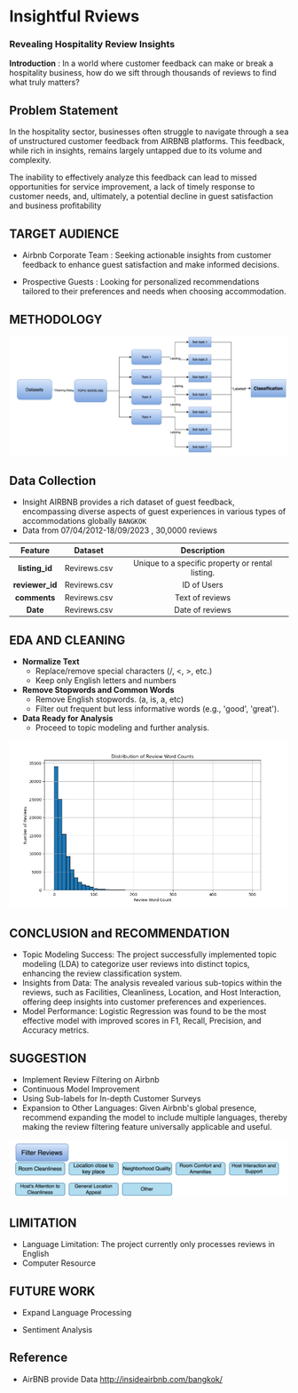 # Insightful Rviews
### Revealing Hospitality Review Insights

**Introduction** : In a world where customer feedback can make or break a hospitality business, how do we sift through thousands of reviews to find what truly matters?

## Problem Statement
In the hospitality sector, businesses often struggle to navigate through a sea of unstructured customer feedback from AIRBNB platforms. This feedback, while rich in insights, remains largely untapped due to its volume and complexity.

The inability to effectively analyze this feedback can lead to missed opportunities for service improvement, a lack of timely response to customer needs, and, ultimately, a potential decline in guest satisfaction and business profitability


## TARGET AUDIENCE

- Airbnb Corporate Team  :  Seeking actionable insights from customer feedback to enhance guest satisfaction and make informed decisions.

- Prospective Guests :  Looking for personalized recommendations tailored to their preferences and needs when choosing accommodation.


## METHODOLOGY
![Distribution_of_Review Lengthsno_split.png](PICTURE/mtd.png)

## Data Collection 
- Insight AIRBNB provides a rich dataset of guest feedback, encompassing diverse aspects of guest experiences in various types of accommodations globally `BANGKOK`
- Data from 07/04/2012-18/09/2023 , 30,0000 reviews


| Feature       | Dataset                               | Description                             |
|:----------------:|:-------------------------------------:|:--------------------------------------:|
| **listing_id**    | Revirews.csv | Unique to a specific property or rental listing. |
| **reviewer_id** | Revirews.csv  | ID of Users |
| **comments**  | Revirews.csv | Text of reviews     |
| **Date**  | Revirews.csv | Date of reviews   |



## EDA AND CLEANING 
- **Normalize Text** 
    - Replace/remove special characters (/, <, >, etc.)
    - Keep only English letters and numbers
- **Remove Stopwords and Common Words**
    - Remove English stopwords. (a, is, a, etc)
    - Filter out frequent but less informative words (e.g., 'good', 'great').
- **Data Ready for Analysis**
    - Proceed to topic modeling and further analysis.


![Distribution_of_Review Lengthsno_split.png](PICTURE/review_word.png)

## CONCLUSION and RECOMMENDATION 

- Topic Modeling Success: The project successfully implemented topic modeling (LDA) to categorize user reviews into distinct topics, enhancing the review classification system.
- Insights from Data: The analysis revealed various sub-topics within the reviews, such as Facilities, Cleanliness, Location, and Host Interaction, offering deep insights into customer preferences and experiences.
- Model Performance: Logistic Regression was found to be the most effective model with improved scores in F1, Recall, Precision, and Accuracy metrics.

## SUGGESTION 
- Implement Review Filtering on Airbnb
- Continuous Model Improvement
- Using Sub-labels for In-depth Customer Surveys
- Expansion to Other Languages: Given Airbnb's global presence, recommend expanding the model to include multiple languages, thereby making the review filtering feature universally applicable and useful.

![Distribution_of_Review Lengthsno_split.png](PICTURE/filter.png)


## LIMITATION
- Language Limitation: The project currently only processes reviews in English 
- Computer Resource 

## FUTURE WORK
- Expand Language Processing

- Sentiment Analysis 

## Reference 
- AirBNB provide Data  http://insideairbnb.com/bangkok/


```python

```
